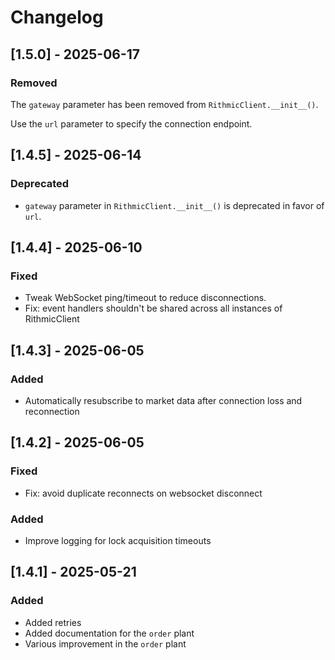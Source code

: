 # Changelog

## [1.5.0] - 2025-06-17
### Removed
The `gateway` parameter has been removed from `RithmicClient.__init__()`.

Use the `url` parameter to specify the connection endpoint.

## [1.4.5] - 2025-06-14

### Deprecated
- `gateway` parameter in `RithmicClient.__init__()` is deprecated in favor of `url`.

## [1.4.4] - 2025-06-10

### Fixed
- Tweak WebSocket ping/timeout to reduce disconnections.
- Fix: event handlers shouldn't be shared across all instances of RithmicClient

## [1.4.3] - 2025-06-05

### Added
- Automatically resubscribe to market data after connection loss and reconnection

## [1.4.2] - 2025-06-05
### Fixed
- Fix: avoid duplicate reconnects on websocket disconnect

### Added
- Improve logging for lock acquisition timeouts

## [1.4.1] - 2025-05-21


### Added
- Added retries
- Added documentation for the `order` plant
- Various improvement in the `order` plant
